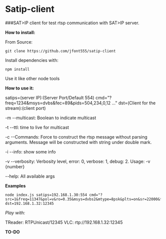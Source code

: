 # Satip-client

###SAT>IP client for test rtsp communication with SAT>IP server.

**How to install:**

From Source:

    git clone https://github.com/jfont555/satip-client

Install dependencies with:

    npm install

Use it like other node tools

**How to use it:**

satips=(server IP):(Server Port/Default 554) cmd="?freq=1234&msys=dvbs&fec=89&pids=504,234,0,12 ..." dst=(Client for the stream):(client port)

-m --multicast: Boolean to indicate multicast

-t --ttl: time to live for multicast

-c --Commands: Force to construct the rtsp message without parsing arguments. Message will be constructed with string under double mark.

-i --info: show some info

-v --verbosity: Verbosity level, error: 0, verbose: 1, debug: 2. Usage: -v {number}

--help: All available args

**Examples**

    node index.js satips=192.168.1.30:554 cmd="?src=1&freq=11347&pol=v&ro=0.35&msys=dvbs2&mtype=8psk&plts=on&sr=22000&fec=23&pids=0,17,18,6600,6610,6620,6630" dst=192.168.1.32:12345


*Play with:*

TReader: RTPUnicast/12345
VLC: rtp://192.168.1.32:12345



**TO-DO**

